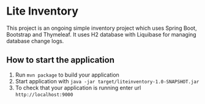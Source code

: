 # Lite Inventory

This project is an ongoing simple inventory project which uses Spring Boot, Bootstrap and Thymeleaf. 
It uses H2 database with Liquibase for managing database change logs.

How to start the application
---

1. Run `mvn package` to build your application
2. Start application with `java -jar target/liteinventory-1.0-SNAPSHOT.jar`
3. To check that your application is running enter url `http://localhost:9000`
